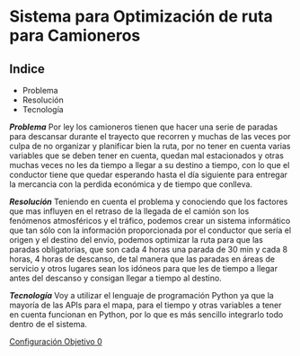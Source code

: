 # Sistema para Optimización de ruta para Camioneros

## Indice

- Problema
- Resolución
- Tecnología

***Problema***
Por ley los camioneros tienen que hacer una serie de paradas para descansar durante el trayecto que recorren y muchas de las veces por culpa de no organizar y planificar bien la ruta, por no tener en cuenta varias variables que se deben tener en cuenta, quedan mal estacionados y otras muchas veces no les da tiempo a llegar a su destino a tiempo, con lo que el conductor tiene que quedar esperando hasta el día siguiente para entregar la mercancia con la perdida económica y de tiempo que conlleva.

***Resolución***
Teniendo en cuenta el problema y conociendo que los factores que mas influyen en el retraso de la llegada de el camión son los fenómenos atmosféricos y el tráfico, podemos crear un sistema informático que tan sólo con la información proporcionada por el conductor que sería el origen y el destino del envío, podemos optimizar la ruta para que las paradas obligatorias, que son cada 4 horas una parada de 30 min y cada 8 horas, 4 horas de descanso, de tal manera que las paradas en áreas de servicio y otros lugares sean los idóneos para que les de tiempo a llegar antes del descanso y consigan llegar a tiempo al destino.

***Tecnología***
Voy a utilizar el lenguaje de programación Python ya que la mayoría de las APIs para el mapa, para el tiempo y otras variables a tener en cuenta funcionan en Python, por lo que es más sencillo integrarlo todo dentro de el sistema.


[Configuración Objetivo 0](objetivo0.md)
